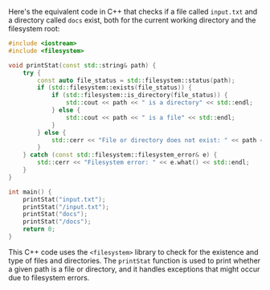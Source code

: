  Here's the equivalent code in C++ that checks if a file called `input.txt` and a directory called `docs` exist, both for the current working directory and the filesystem root:

```cpp
#include <iostream>
#include <filesystem>

void printStat(const std::string& path) {
    try {
        const auto file_status = std::filesystem::status(path);
        if (std::filesystem::exists(file_status)) {
            if (std::filesystem::is_directory(file_status)) {
                std::cout << path << " is a directory" << std::endl;
            } else {
                std::cout << path << " is a file" << std::endl;
            }
        } else {
            std::cerr << "File or directory does not exist: " << path << std::endl;
        }
    } catch (const std::filesystem::filesystem_error& e) {
        std::cerr << "Filesystem error: " << e.what() << std::endl;
    }
}

int main() {
    printStat("input.txt");
    printStat("/input.txt");
    printStat("docs");
    printStat("/docs");
    return 0;
}
```

This C++ code uses the `<filesystem>` library to check for the existence and type of files and directories. The `printStat` function is used to print whether a given path is a file or directory, and it handles exceptions that might occur due to filesystem errors.
